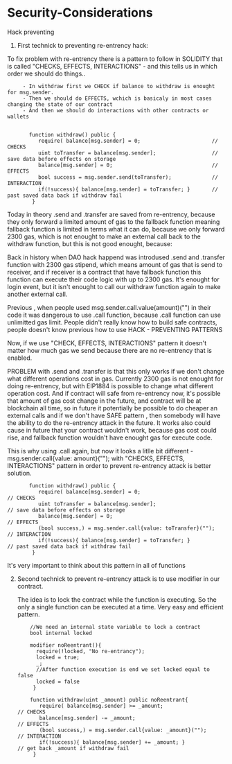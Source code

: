 # Security-Considerations
Hack preventing



1) First technick to preventing re-entrency hack:

To fix problem with re-entrency there is a pattern to follow in SOLIDITY that is called "CHECKS, EFFECTS, INTERACTIONS" - 
and this tells us in which order we should do things.. 
         
         - In withdraw first we CHECK if balance to withdraw is enought for msg.sender.
         - Then we should do EFFECTS, wchich is basicaly in most cases changing the state of our contract
         - And then we should do interactions with other contracts or wallets
         
              
           function withdraw() public {
              require( balance[msg.sender] = 0;                       // CHECKS
              uint toTransfer = balance[msg.sender];                  // save data before effects on storage
              balance[msg.sender] = 0;                                // EFFECTS
              bool success = msg.sender.send(toTransfer);             // INTERACTION
              if(!success){ balance[msg.sender] = toTransfer; }       // past saved data back if withdraw fail
            }  
            
Today in theory .send and .transfer are saved from re-entrency, because they only forward a limited amount of gas to the fallback function meaning fallback function is limited in terms what it can do, because we only forward 2300 gas, which is
not enought to make an external call back to the withdraw function, but this is not good enought, because:

Back in history when DAO hack happend was introdused .send and .transfer function with 2300 gas stipend, which means amount of gas that is send to receiver, and if receiver is a contract that have fallback function this function can execute their code logic with up to 2300 gas. It's enought for login event, but it isn't enought to call our withdraw function again to make another external call.

Previous , when people used msg.sender.call.value(amount)("") in their code it was dangerous to use .call function, because .call function can use unlimitted gas limit. People didn't really know how to build safe contracts, people doesn't know previous how to use HACK - PREVENTING PATTERNS

Now, if we use "CHECK, EFFECTS, INTERACTIONS" pattern it doesn't matter how much gas we send because there are no re-entrency
that is enabled.

PROBLEM with .send and .transfer is that this only works if we don't change what different operations cost in gas.
Currently 2300 gas is not enought for doing re-entrency, but with EIP1884 is possible to change what different operation cost. And if contract will safe from re-entrency now, it's possible that amount of gas cost change in the future, and contract will be at blockchain all time, so in future it potentially be possible to do cheaper an external calls and if we don't have SAFE pattern , then somebody will have the ability to do the re-entrency attack in the future.
It works also could cause in future that your contract wouldn't work, because gas cost could rise, and fallback function wouldn't have enought gas for execute code.

This is why using .call again, but now it looks a litlle bit different - msg.sender.call{value: amount}(""); 
with "CHECKS, EFFECTS, INTERACTIONS" pattern in order to prevent re-entrency attack is better solution.
              
              
           function withdraw() public {
              require( balance[msg.sender] = 0;                             // CHECKS
              uint toTransfer = balance[msg.sender];                        // save data before effects on storage
              balance[msg.sender] = 0;                                      // EFFECTS
              (bool success,) = msg.sender.call{value: toTransfer}("");     // INTERACTION
              if(!success){ balance[msg.sender] = toTransfer; }             // past saved data back if withdraw fail
            }  
              
It's very important to think about this pattern in all of functions

2) Second technick to prevent re-entrency attack is to use modifier in our contract.
      
      The idea is to lock the contract while the function is executing. So the only a single function can be executed at a time. Very easy and efficient pattern.
      
      
           //We need an internal state variable to lock a contract
           bool internal locked
      
           modifier noReentrant(){
             require(!locked, "No re-entrancy");
             locked = true;
             _;
             //After function execution is end we set locked equal to false
             locked = false
            }
            
           function withdraw(uint _amount) public noReentrant{
              require( balance[msg.sender] >= _amount;                      // CHECKS
              balance[msg.sender] -= _amount;                               // EFFECTS
              (bool success,) = msg.sender.call{value: _amount}("");        // INTERACTION
              if(!success){ balance[msg.sender] += _amount; }               // get back _amount if withdraw fail
            }  
         
         
         
